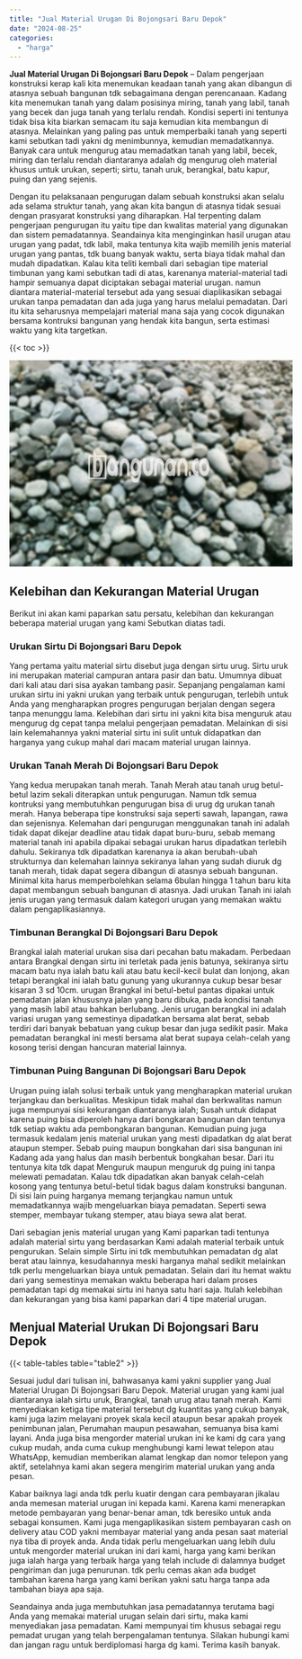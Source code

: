 ```yaml
---
title: "Jual Material Urugan Di Bojongsari Baru Depok"
date: "2024-08-25"
categories: 
  - "harga"
---
```


**Jual Material Urugan Di Bojongsari Baru Depok** – Dalam pengerjaan konstruksi kerap kali kita menemukan keadaan tanah yang akan dibangun di atasnya sebuah bangunan tdk sebagaimana dengan perencanaan. Kadang kita menemukan tanah yang dalam posisinya miring, tanah yang labil, tanah yang becek dan juga tanah yang terlalu rendah. Kondisi seperti ini tentunya tidak bisa kita biarkan semacam itu saja kemudian kita membangun di atasnya. Melainkan yang paling pas untuk memperbaiki tanah yang seperti kami sebutkan tadi yakni dg menimbunnya, kemudian memadatkannya. Banyak cara untuk mengurug atau memadatkan tanah yang labil, becek, miring dan terlalu rendah diantaranya adalah dg mengurug oleh material khusus untuk urukan, seperti; sirtu, tanah uruk, berangkal, batu kapur, puing dan yang sejenis.

Dengan itu pelaksanaan pengurugan dalam sebuah konstruksi akan selalu ada selama struktur tanah, yang akan kita bangun di atasnya tidak sesuai dengan prasyarat konstruksi yang diharapkan. Hal terpenting dalam pengerjaan pengurugan itu yaitu tipe dan kwalitas material yang digunakan dan sistem pemadatannya. Seandainya kita menginginkan hasil urugan atau urugan yang padat, tdk labil, maka tentunya kita wajib memilih jenis material urugan yang pantas, tdk buang banyak waktu, serta biaya tidak mahal dan mudah dipadatkan. Kalau kita teliti kembali dari sebagian tipe material timbunan yang kami sebutkan tadi di atas, karenanya material-material tadi hampir semuanya dapat diciptakan sebagai material urugan. namun diantara material-material tersebut ada yang sesuai diaplikasikan sebagai urukan tanpa pemadatan dan ada juga yang harus melalui pemadatan. Dari itu kita seharusnya mempelajari material mana saja yang cocok digunakan bersama kontruksi bangunan yang hendak kita bangun, serta estimasi waktu yang kita targetkan.

{{< toc >}}

![Jual Material Urugan Di Bojongsari Baru Depok](/images/jual-urugan-43.png)

## Kelebihan dan Kekurangan Material Urugan

Berikut ini akan kami paparkan satu persatu, kelebihan dan kekurangan beberapa material urugan yang kami Sebutkan diatas tadi.

### Urukan Sirtu Di Bojongsari Baru Depok

Yang pertama yaitu material sirtu disebut juga dengan sirtu urug. Sirtu uruk ini merupakan material campuran antara pasir dan batu. Umumnya dibuat dari kali atau dari sisa ayakan tambang pasir. Sepanjang pengalaman kami urukan sirtu ini yakni urukan yang terbaik untuk pengurugan, terlebih untuk Anda yang mengharapkan progres pengurugan berjalan dengan segera tanpa menunggu lama. Kelebihan dari sirtu ini yakni kita bisa menguruk atau mengurug dg cepat tanpa melalui pengerjaan pemadatan. Melainkan di sisi lain kelemahannya yakni material sirtu ini sulit untuk didapatkan dan harganya yang cukup mahal dari macam material urugan lainnya.

### Urukan Tanah Merah Di Bojongsari Baru Depok

Yang kedua merupakan tanah merah. Tanah Merah atau tanah urug betul-betul lazim sekali diterapkan untuk pengurugan. Namun tdk semua kontruksi yang membutuhkan pengurugan bisa di urug dg urukan tanah merah. Hanya beberapa tipe konstruksi saja seperti sawah, lapangan, rawa dan sejenisnya. Kelemahan dari pengurugan menggunakan tanah ini adalah tidak dapat dikejar deadline atau tidak dapat buru-buru, sebab memang material tanah ini apabila dipakai sebagai urukan harus dipadatkan terlebih dahulu. Sekiranya tdk dipadatkan karenanya ia akan berubah-ubah strukturnya dan kelemahan lainnya sekiranya lahan yang sudah diuruk dg tanah merah, tidak dapat segera dibangun di atasnya sebuah bangunan. Minimal kita harus memperbolehkan selama 6bulan hingga 1 tahun baru kita dapat membangun sebuah bangunan di atasnya. Jadi urukan Tanah ini ialah jenis urugan yang termasuk dalam kategori urugan yang memakan waktu dalam pengaplikasiannya.

### Timbunan Berangkal Di Bojongsari Baru Depok

Brangkal ialah material urukan sisa dari pecahan batu makadam. Perbedaan antara Brangkal dengan sirtu ini terletak pada jenis batunya, sekiranya sirtu macam batu nya ialah batu kali atau batu kecil-kecil bulat dan lonjong, akan tetapi berangkal ini ialah batu gunung yang ukurannya cukup besar besar kisaran 3 sd 10cm. urugan Brangkal ini betul-betul pantas dipakai untuk pemadatan jalan khususnya jalan yang baru dibuka, pada kondisi tanah yang masih labil atau bahkan berlubang. Jenis urugan berangkal ini adalah variasi urugan yang semestinya dipadatkan bersama alat berat, sebab terdiri dari banyak bebatuan yang cukup besar dan juga sedikit pasir. Maka pemadatan berangkal ini mesti bersama alat berat supaya celah-celah yang kosong terisi dengan hancuran material lainnya.

### Timbunan Puing Bangunan Di Bojongsari Baru Depok

Urugan puing ialah solusi terbaik untuk yang mengharapkan material urukan terjangkau dan berkualitas. Meskipun tidak mahal dan berkwalitas namun juga mempunyai sisi kekurangan diantaranya ialah; Susah untuk didapat karena puing bisa diperoleh hanya dari bongkaran bangunan dan tentunya tdk setiap waktu ada pembongkaran bangunan. Kemudian puing juga termasuk kedalam jenis material urukan yang mesti dipadatkan dg alat berat ataupun stemper. Sebab puing maupun bongkahan dari sisa bangunan ini Kadang ada yang halus dan masih berbentuk bongkahan besar. Dari itu tentunya kita tdk dapat Menguruk maupun menguruk dg puing ini tanpa melewati pemadatan. Kalau tdk dipadatkan akan banyak celah-celah kosong yang tentunya betul-betul tidak bagus dalam konstruksi bangunan. Di sisi lain puing harganya memang terjangkau namun untuk memadatkannya wajib mengeluarkan biaya pemadatan. Seperti sewa stemper, membayar tukang stemper, atau biaya sewa alat berat.

Dari sebagian jenis material urugan yang Kami paparkan tadi tentunya adalah material sirtu yang berdasarkan Kami adalah material terbaik untuk pengurukan. Selain simple Sirtu ini tdk membutuhkan pemadatan dg alat berat atau lainnya, kesudahannya meski harganya mahal sedikit melainkan tdk perlu mengeluarkan biaya untuk pemadatan. Selain dari itu hemat waktu dari yang semestinya memakan waktu beberapa hari dalam proses pemadatan tapi dg memakai sirtu ini hanya satu hari saja. Itulah kelebihan dan kekurangan yang bisa kami paparkan dari 4 tipe material urugan.

## Menjual Material Urukan Di Bojongsari Baru Depok

{{< table-tables table="table2" >}}

Sesuai judul dari tulisan ini, bahwasanya kami yakni supplier yang Jual Material Urugan Di Bojongsari Baru Depok. Material urugan yang kami jual diantaranya ialah sirtu uruk, Brangkal, tanah urug atau tanah merah. Kami menyediakan ketiga tipe material tersebut dg kuantitas yang cukup banyak, kami juga lazim melayani proyek skala kecil ataupun besar apakah proyek penimbunan jalan, Perumahan maupun pesawahan, semuanya bisa kami layani. Anda juga bisa mengorder material urukan ini ke kami dg cara yang cukup mudah, anda cuma cukup menghubungi kami lewat telepon atau WhatsApp, kemudian memberikan alamat lengkap dan nomor telepon yang aktif, setelahnya kami akan segera mengirim material urukan yang anda pesan.

Kabar baiknya lagi anda tdk perlu kuatir dengan cara pembayaran jikalau anda memesan material urugan ini kepada kami. Karena kami menerapkan metode pembayaran yang benar-benar aman, tdk beresiko untuk anda sebagai konsumen. Kami juga mengaplikasikan sistem pembayaran cash on delivery atau COD yakni membayar material yang anda pesan saat material nya tiba di proyek anda. Anda tidak perlu mengeluarkan uang lebih dulu untuk mengorder material urukan ini dari kami, harga yang kami berikan juga ialah harga yang terbaik harga yang telah include di dalamnya budget pengiriman dan juga penurunan. tdk perlu cemas akan ada budget tambahan karena harga yang kami berikan yakni satu harga tanpa ada tambahan biaya apa saja.

Seandainya anda juga membutuhkan jasa pemadatannya terutama bagi Anda yang memakai material urugan selain dari sirtu, maka kami menyediakan jasa pemadatan. Kami mempunyai tim khusus sebagai regu pemadat urugan yang telah berpengalaman tentunya. Silakan hubungi kami dan jangan ragu untuk berdiplomasi harga dg kami. Terima kasih banyak.
